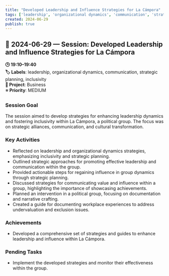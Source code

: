 ```yaml
---
title: "Developed Leadership and Influence Strategies for La Cámpora"
tags: ['leadership', 'organizational dynamics', 'communication', 'strategic planning', 'inclusivity']
created: 2024-06-29
publish: true
---
```


## 📅 2024-06-29 — Session: Developed Leadership and Influence Strategies for La Cámpora

**🕒 19:10–19:40**  
**🏷️ Labels**: leadership, organizational dynamics, communication, strategic planning, inclusivity  
**📂 Project**: Business  
**⭐ Priority**: MEDIUM  


### Session Goal
The session aimed to develop strategies for enhancing leadership dynamics and fostering inclusivity within La Cámpora, a political group. The focus was on strategic alliances, communication, and cultural transformation.

### Key Activities
- Reflected on leadership and organizational dynamics strategies, emphasizing inclusivity and strategic planning.
- Outlined strategic approaches for promoting effective leadership and communication within the group.
- Provided actionable steps for regaining influence in group dynamics through strategic planning.
- Discussed strategies for communicating value and influence within a group, highlighting the importance of showcasing achievements.
- Planned an intervention in a political group, focusing on documentation and narrative crafting.
- Created a guide for documenting workplace experiences to address undervaluation and exclusion issues.

### Achievements
- Developed a comprehensive set of strategies and guides to enhance leadership and influence within La Cámpora.

### Pending Tasks
- Implement the developed strategies and monitor their effectiveness within the group.
